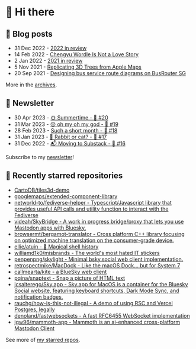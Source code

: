 # 👋 Hi there

## 📝 Blog posts

<!-- feed start -->
- 31 Dec 2022 - [2022 in review](https://cheeaun.com/blog/2022/12/2022-in-review/)
- 14 Feb 2022 - [Chengyu Wordle Is Not a Love Story](https://cheeaun.com/blog/2022/02/chengyu-wordle-is-not-a-love-story/)
- 2 Jan 2022 - [2021 in review](https://cheeaun.com/blog/2022/01/2021-in-review/)
- 5 Nov 2021 - [Replicating 3D Trees from Apple Maps](https://cheeaun.com/blog/2021/11/replicating-3d-trees-apple-maps/)
- 20 Sep 2021 - [Designing bus service route diagrams on BusRouter SG](https://cheeaun.com/blog/2021/09/bus-service-route-diagrams-busrouter-sg/)
<!-- feed end -->

More in the [archives](https://cheeaun.com/blog/archives/).

## 📰 Newsletter

<!-- newsletter start -->
- 30 Apr 2023 - [🌞 Summertime - 🥫 #20](https://cheeaun.substack.com/p/summertime-20)
- 31 Mar 2023 - [😲 oh my oh my god - 🥫 #19](https://cheeaun.substack.com/p/oh-my-oh-my-god-19)
- 28 Feb 2023 - [Such a short month - 🥫 #18](https://cheeaun.substack.com/p/such-a-short-month-18)
- 31 Jan 2023 - [🧧 Rabbit or cat? - 🥫 #17](https://cheeaun.substack.com/p/rabbit-or-cat-17)
- 31 Dec 2022 - [📬 Moving to Substack - 🥫 #16](https://cheeaun.substack.com/p/moving-to-substack-16)
<!-- newsletter end -->

Subscribe to my [newsletter](https://cheeaun.substack.com/)!

## 🌟 Recently starred repositories

<!-- starred repos start -->
- [CartoDB/tiles3d-demo](https://github.com/CartoDB/tiles3d-demo)
- [googlemaps/extended-component-library](https://github.com/googlemaps/extended-component-library)
- [networld-to/fediverse-helper - Typescript/Javascript library that provides useful API calls and utility function to interact with the Fediverse](https://github.com/networld-to/fediverse-helper)
- [videah/SkyBridge - A work in progress bridge/proxy that lets you use Mastodon apps with Bluesky.](https://github.com/videah/SkyBridge)
- [browsermt/bergamot-translator - Cross platform C++ library focusing on optimized machine translation on the consumer-grade device. ](https://github.com/browsermt/bergamot-translator)
- [ellie/atuin - 🐢 Magical shell history](https://github.com/ellie/atuin)
- [williamd1k0/misbrands - The world's most hated IT stickers](https://github.com/williamd1k0/misbrands)
- [penpenpng/skylight - Minimal bsky.social web client implementation.](https://github.com/penpenpng/skylight)
- [retrospectmike/MacDock - Like the macOS Dock... but for System 7](https://github.com/retrospectmike/MacDock)
- [callmearta/kite - a BlueSky web client](https://github.com/callmearta/kite)
- [pqina/snaptext - Snap a picture of HTML text](https://github.com/pqina/snaptext)
- [jcsalterego/Sky.app - Sky.app for MacOS is a container for the Bluesky Social website, featuring keyboard shortcuts, Dark Mode Sync, and notification badges.](https://github.com/jcsalterego/Sky.app)
- [rauchg/how-is-this-not-illegal - A demo of using RSC and Vercel Postgres, legally](https://github.com/rauchg/how-is-this-not-illegal)
- [denoland/fastwebsockets - A fast RFC6455 WebSocket implementation](https://github.com/denoland/fastwebsockets)
- [jgw96/mammoth-app - Mammoth is an ai-enhanced cross-platform Mastodon Client](https://github.com/jgw96/mammoth-app)
<!-- starred repos end -->

See more of [my starred repos](https://github.com/stars/cheeaun/).
